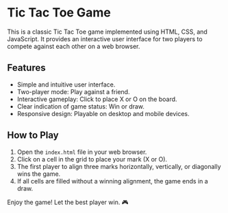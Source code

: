 # Tic Tac Toe Game

This is a classic Tic Tac Toe game implemented using HTML, CSS, and JavaScript. It provides an interactive user interface for two players to compete against each other on a web browser.

## Features

- Simple and intuitive user interface.
- Two-player mode: Play against a friend.
- Interactive gameplay: Click to place X or O on the board.
- Clear indication of game status: Win or draw.
- Responsive design: Playable on desktop and mobile devices.

## How to Play

1. Open the `index.html` file in your web browser.
2. Click on a cell in the grid to place your mark (X or O).
3. The first player to align three marks horizontally, vertically, or diagonally wins the game.
4. If all cells are filled without a winning alignment, the game ends in a draw.

Enjoy the game! Let the best player win. 🎮
